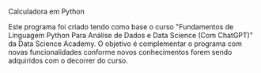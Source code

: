 Calculadora em Python

Este programa foi criado tendo como base o curso "Fundamentos de Linguagem Python Para Análise de Dados e Data Science (Com ChatGPT)" da Data Science Academy.
O objetivo é complementar o programa com novas funcionalidades conforme novos conhecimentos forem sendo adquiridos com o decorrer do curso.
